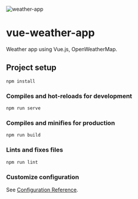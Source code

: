 ![weather-app](https://user-images.githubusercontent.com/10329339/81182168-23765980-8fb6-11ea-8be9-464567cb0aa5.gif)


# vue-weather-app
Weather app using Vue.js, OpenWeatherMap.

## Project setup
```
npm install
```

### Compiles and hot-reloads for development
```
npm run serve
```

### Compiles and minifies for production
```
npm run build
```

### Lints and fixes files
```
npm run lint
```

### Customize configuration
See [Configuration Reference](https://cli.vuejs.org/config/).
